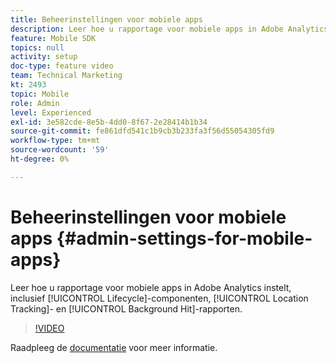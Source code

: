 ```yaml
---
title: Beheerinstellingen voor mobiele apps
description: Leer hoe u rapportage voor mobiele apps in Adobe Analytics instelt, inclusief onderdelen van de levenscyclus, het bijhouden van locaties en rapportage voor achtergrondhoogte.
feature: Mobile SDK
topics: null
activity: setup
doc-type: feature video
team: Technical Marketing
kt: 2493
topic: Mobile
role: Admin
level: Experienced
exl-id: 3e582cde-8e5b-4dd0-8f67-2e28414b1b34
source-git-commit: fe861dfd541c1b9cb3b233fa3f56d55054305fd9
workflow-type: tm+mt
source-wordcount: '59'
ht-degree: 0%

---
```


# Beheerinstellingen voor mobiele apps {#admin-settings-for-mobile-apps}

Leer hoe u rapportage voor mobiele apps in Adobe Analytics instelt, inclusief [!UICONTROL Lifecycle]-componenten, [!UICONTROL Location Tracking]- en [!UICONTROL Background Hit]-rapporten.

>[!VIDEO](https://video.tv.adobe.com/v/25961/?quality=12)

Raadpleeg de [documentatie](https://experienceleague.adobe.com/docs/mobile-services/using/get-started-ug/gs.html?lang=en) voor meer informatie.
